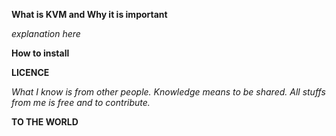 **What is KVM and Why it is important**

_explanation here_


**How to install**


**LICENCE**

_What I know is from other people. Knowledge means to be shared._ 
_All stuffs from me is free and to contribute._


**TO THE WORLD**
